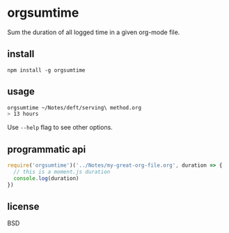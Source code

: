 # orgsumtime

Sum the duration of all logged time in a given org-mode file.

## install

`npm install -g orgsumtime`

## usage

```sh
orgsumtime ~/Notes/deft/serving\ method.org
> 13 hours
```

Use `--help` flag to see other options.

## programmatic api

```js
require('orgsumtime')('../Notes/my-great-org-file.org', duration => {
  // this is a moment.js duration
  console.log(duration)
})
```

## license

BSD
